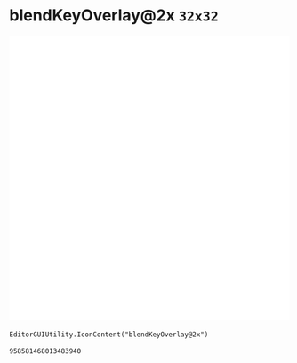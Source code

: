 # blendKeyOverlay@2x `32x32`
<img src="/img/blendKeyOverlay@2x.png" width=512 height=512>

``` CSharp
EditorGUIUtility.IconContent("blendKeyOverlay@2x")
```
```
958581468013483940
```
